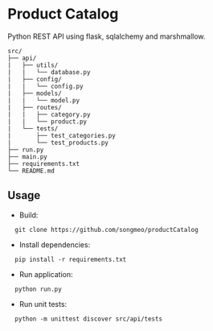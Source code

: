 # Product Catalog
Python REST API using flask, sqlalchemy and marshmallow.
<br>
```
src/
├── api/
|   ├── utils/
|   |   └── database.py 
|   ├── config/
|   |   └── config.py
|   ├── models/   
|   |   └── model.py
|   ├── routes/
|   |   ├── category.py
|   |   └── product.py
|   └── tests/
|       ├── test_categories.py
|       └── test_products.py
├── run.py
├── main.py
├── requirements.txt
└── README.md
```
## Usage
* Build:
```
  git clone https://github.com/songmeo/productCatalog
```
* Install dependencies:
```
  pip install -r requirements.txt
```
* Run application:
```
  python run.py
```
* Run unit tests:
```
  python -m unittest discover src/api/tests
```
